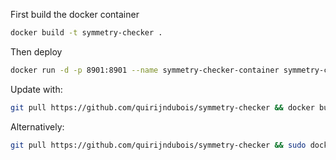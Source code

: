 First build the docker container
```bash
docker build -t symmetry-checker .
```
Then deploy
```bash
docker run -d -p 8901:8901 --name symmetry-checker-container symmetry-checker
```
Update with:
```bash
git pull https://github.com/quirijndubois/symmetry-checker && docker build -t symmetry-checker . && docker container rm symmetry-checker-container && docker run -d -p 8901:8901 --name symmetry-checker-container symmetry-checker
```
Alternatively:
```bash
git pull https://github.com/quirijndubois/symmetry-checker && sudo docker build -t symmetry-checker . && sudo docker container rm symmetry-checker-container && sudo docker run -d -p 8901:8901 --name symmetry-checker-container symmetry-checker
```
